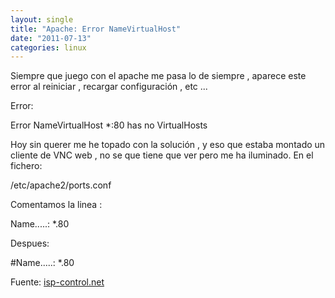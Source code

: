 ```yaml
---
layout: single
title: "Apache: Error NameVirtualHost"
date: "2011-07-13"
categories: linux
---
```


Siempre que juego con el apache me pasa lo de siempre , aparece este error al reiniciar , recargar configuración , etc ...

Error:

Error NameVirtualHost \*:80 has no VirtualHosts

Hoy sin querer me he topado con la solución , y eso que estaba montado un cliente de VNC web , no se que tiene que ver pero me ha iluminado. En el fichero:

/etc/apache2/ports.conf

Comentamos la linea :

Name.....: \*.80

Despues:

#Name.....: \*.80

Fuente: [isp-control.net](https://isp-control.net/forum/thread-7381.html "Error NameVirtualHost")
